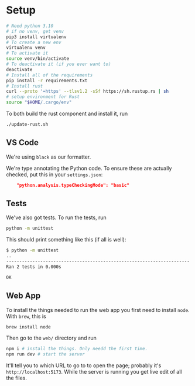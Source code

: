 # Setup

```bash
# Need python 3.10
# if no venv, get venv
pip3 install virtualenv
# To create a new env
virtualenv venv
# To activate it
source venv/bin/activate
# To deactivate it (if you ever want to)
deactivate
# Install all of the requirements
pip install -r requirements.txt
# Install rust
curl --proto '=https' --tlsv1.2 -sSf https://sh.rustup.rs | sh
# setup environment for Rust
source "$HOME/.cargo/env"
```

To both build the rust component and install it, run

```bash
./update-rust.sh
```

## VS Code

We're using `black` as our formatter.

We're type annotating the Python code. To ensure these are actually checked,
put this in your `settings.json`:

```json
    "python.analysis.typeCheckingMode": "basic"
```

## Tests

We've also got tests. To run the tests, run

```bash
python -m unittest
```

This should print something like this (if all is well):

```bash
$ python -m unittest
..
----------------------------------------------------------------------
Ran 2 tests in 0.000s

OK
```

## Web App

To install the things needed to run the web app you first need to install `node`. With `brew`, this is 
```sh
brew install node
```

Then go to the `web/` directory and run
```sh
npm i # install the things. Only needd the first time.
npm run dev # start the server
```

It'll tell you to which URL to go to to open the page;
probably it's `http://localhost:5173`.
While the server is running you get live edit of all the files.